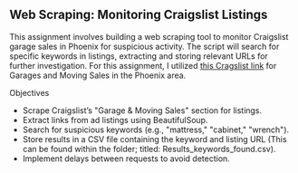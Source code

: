 ## Web Scraping: Monitoring Craigslist Listings

This assignment involves building a web scraping tool to monitor Craigslist garage sales in Phoenix for suspicious activity. The script will search for specific keywords in listings, extracting and storing relevant URLs for further investigation. For this assignment, I utilized [this Cragslist link](https://phoenix.craigslist.org/search/sss?excats=5-2-13-22-2-24-1-23-1-1-1-1-1-1-3-6-10-1-1-1-2-2-8-1-1-1-1-1-4-1-3-1-3-1-1-1-1-7-1-1-1-1-1-1-1-1-1-1-1-1-1-1-1-1-1-1-1-1-1-1-1-1-1-1-1-1-1-1-1-1-1-1-1-1-1-1-1-1-1-1-1-1-1-1-2-1#search=1~gallery~0~0) for Garages and Moving Sales in the Phoenix area.

Objectives
- Scrape Craigslist’s "Garage & Moving Sales" section for listings.
- Extract links from ad listings using BeautifulSoup.
- Search for suspicious keywords (e.g., "mattress," "cabinet," "wrench").
- Store results in a CSV file containing the keyword and listing URL (This can be found within the folder; titled: Results_keywords_found.csv).
- Implement delays between requests to avoid detection.
